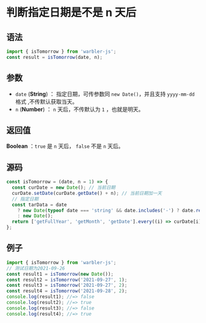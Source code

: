 # 判断指定日期是不是 n 天后

## 语法

```js
import { isTomorrow } from 'warbler-js';
const result = isTomorrow(date, n);
```

## 参数

- `date` (**String**) ： 指定日期，可传参数同 `new Date()`，并且支持 `yyyy-mm-dd`格式 ,不传默认获取当天。
- `n` (**Number**) ： `n` 天后，不传默认为 `1` ，也就是明天。

## 返回值

**Boolean** ：`true` 是 `n` 天后， `false` 不是 `n` 天后。

## 源码

```js
const isTomorrow = (date, n = 1) => {
  const curDate = new Date(); // 当前日期
  curDate.setDate(curDate.getDate() + n); // 当前日期加一天
  // 指定日期
  const tarData = date
    ? new Date(typeof date === 'string' && date.includes('-') ? date.replace(/-/g, '/') : date)
    : new Date();
  return ['getFullYear', 'getMonth', 'getDate'].every((i) => curDate[i]() === tarData[i]());
};
```

## 例子

```js
import { isTomorrow } from 'warbler-js';
// 测试日期为2021-09-26
const result1 = isTomorrow(new Date());
const result2 = isTomorrow('2021-09-27', 1);
const result3 = isTomorrow('2021-09-27', 2);
const result4 = isTomorrow('2021-09-28', 2);
console.log(result1); //=> false
console.log(result2); //=> true
console.log(result3); //=> false
console.log(result4); //=> true
```
